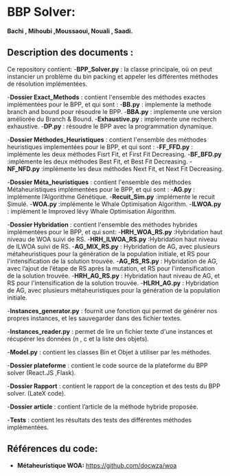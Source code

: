 # BBP Solver:
**Bachi , Mihoubi ,Moussaoui, Nouali , Saadi.**

## Description des documents : 
Ce repository contient:
-**BPP_Solver.py**    : la classe principale, où on peut instancier un problème du bin packing et appeler les différentes méthodes de résolution implémentées.

-**Dossier Exact_Methods**  : contient l'ensemble des méthodes exactes implémentées pour le BPP, et qui sont :
    -**BB.py**  : implemente la methode branch and bound pour résoudre le BPP.
    -**BBA.py** : implemente une version améliorée du Branch & Bound.
    -**Exhaustive.py**  : implemente une recherch exhaustive.
    -**DP.py**  : résoudre le BPP avec la programmation dynamique.
   
-**Dossier Méthodes_Heuristiques**  : contient l'ensemble des méthodes heuristiques implementées pour le BPP, et qui sont :
    -**FF_FFD.py**  : implémente les deux méthodes Fisrt Fit, et First Fit Decreasing.
    -**BF_BFD.py**  :implémente les deux méthodes Best Fit, et Best Fit Decreasing.
    -**NF_NFD.py**  :implémente les deux méthodes Next Fit, et Next Fit Decreasing.
    
-**Dossier Méta_heuristiques**  : contient l'ensemble des méthodes Métaheuristiques implémentées pour le BPP, et qui sont :
    -**AG.py**  : implémente l’Algorithme Génétique.
    -**Recuit_Sim.py**  :implémente le recuit Simulé.
    -**WOA.py** :implémente le Whale Optimisation Algorithm.
    -**ILWOA.py**   : implément le Improved lévy Whale Optimisation Algorithm.
    
-**Dossier Hybridation**    : contient l'ensemble des méthodes hybrides implémentées pour le BPP, et qui sont:
    -**HRH_WOA_RS.py**  :Hybridation haut niveau de WOA suivi de RS.
    -**HRH_ILWOA_RS.py**    :Hybridation haut niveau de ILWOA suivi de RS.
    -**AG_MIX_RS.py**   : Hybridation de AG, avec plusieurs métaheuristiques pour la génération de la population initiale, et RS pour l'intensification de la solution trouvée.
    -**AG_RS_RS.py**    : Hybridation de AG, avec l’ajout de l’étape de RS après la mutation, et RS pour l'intensification de la solution trouvée.
    -**HRH_AG_RS.py**   : Hybridation haut niveau de AG, et RS pour l'intensification de la solution trouvée.
    -**HLRH_AG.py** : Hybridation de AG,  avec plusieurs métaheuristiques pour la génération de la population initiale.
    
-**Instances_generator.py** : fournit une fonction qui permet de générer nos propres instances, et les sauvegarder dans des fichier textes.

-**Instances_reader.py**    : permet de lire un fichier texte d'une instances et récupérer les données (n , c et la liste des objets).

-**Model.py**   : contient les classes Bin et Objet à utiliser par les méthodes.

-**Dossier plateforme** : contient le code source de la plateforme du BPP solver (React.JS ,Flask).

-**Dossier Rapport**    : contient le rapport de la conception et des tests du BPP solver. (LateX code).

-**Dossier article**    : contient l’article de la méthode hybride proposée.

-**Tests**  : contient les résultats des tests des différentes méthodes implémentées.  

 
 ## Références du code:
- **Métaheuristique WOA:** https://github.com/docwza/woa
